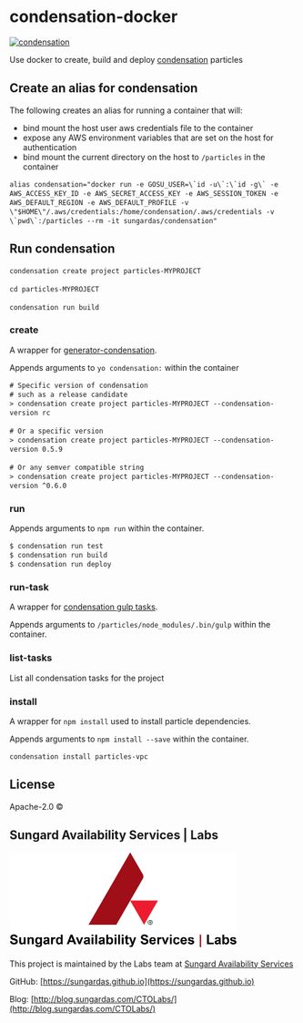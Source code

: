 # condensation-docker

[![condensation][condensation-image]][condensation-url]

Use docker to create, build and deploy [condensation][condensation-url] particles

## Create an alias for condensation

The following creates an alias for running a container that will:

* bind mount the host user aws credentials file to the container
* expose any AWS environment variables that are set on the host for
  authentication
* bind mount the current directory on the host to `/particles` in the
  container

```
alias condensation="docker run -e GOSU_USER=\`id -u\`:\`id -g\` -e AWS_ACCESS_KEY_ID -e AWS_SECRET_ACCESS_KEY -e AWS_SESSION_TOKEN -e AWS_DEFAULT_REGION -e AWS_DEFAULT_PROFILE -v \"$HOME\"/.aws/credentials:/home/condensation/.aws/credentials -v \`pwd\`:/particles --rm -it sungardas/condensation"
```


## Run condensation

```
condensation create project particles-MYPROJECT

cd particles-MYPROJECT

condensation run build
```

### create

A wrapper for [generator-condensation][generator-condensation-url].

Appends arguments to `yo condensation:` within the container

```
# Specific version of condensation
# such as a release candidate
> condensation create project particles-MYPROJECT --condensation-version rc

# Or a specific version
> condensation create project particles-MYPROJECT --condensation-version 0.5.9

# Or any semver compatible string
> condensation create project particles-MYPROJECT --condensation-version ^0.6.0
```

### run

Appends arguments to `npm run` within the container.

    $ condensation run test
    $ condensation run build
    $ condensation run deploy

### run-task

A wrapper for [condensation gulp tasks][condensation-tasks-url].

Appends arguments to `/particles/node_modules/.bin/gulp` within the
container.

### list-tasks

List all condensation tasks for the project


### install

A wrapper for `npm install` used to install particle
dependencies.

Appends arguments to `npm install --save` within the
container.

    condensation install particles-vpc


## License

Apache-2.0 ©

## Sungard Availability Services | Labs
[![Sungard Availability Services | Labs][labs-logo]][labs-github-url]

This project is maintained by the Labs team at [Sungard Availability
Services](http://sungardas.com)

GitHub: [https://sungardas.github.io](https://sungardas.github.io)

Blog: [http://blog.sungardas.com/CTOLabs/](http://blog.sungardas.com/CTOLabs/)

[labs-github-url]: https://sungardas.github.io
[labs-logo]: https://raw.githubusercontent.com/SungardAS/repo-assets/master/images/logos/sungardas-labs-logo-small.png
[condensation-image]: https://raw.githubusercontent.com/SungardAS/condensation/master/docs/images/condensation_logo.png
[condensation-url]: https://github.com/SungardAS/condensation
[condensation-tasks-url]: https://github.com/SungardAS/condensation/tree/master/docs/tasks.md
[generator-condensation-url]: https://github.com/SungardAS/generator-condensation
